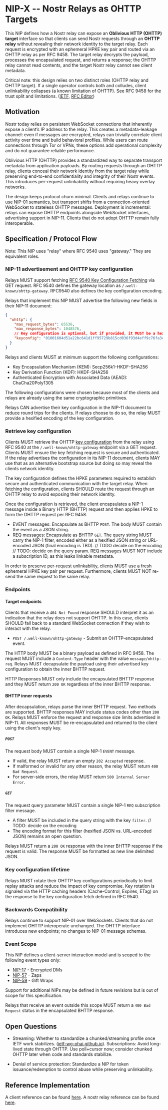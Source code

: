 # NIP-X -- Nostr Relays as OHTTP Targets

This NIP defines how a Nostr relay can expose an **Oblivious HTTP (OHTTP) target** interface so that clients can send Nostr requests through an **OHTTP relay** without revealing their network identity to the target relay. Each request is encrypted with an ephemeral HPKE key pair and routed via an OHTTP relay as per RFC 9458. The target relay decrypts the payload, processes the encapsulated request, and returns a response; the OHTTP relay cannot read contents, and the target Nostr relay cannot see client metadata.

Critical note: this design relies on two distinct roles (OHTTP relay and OHTTP target). If a single operator controls both and colludes, client unlinkability collapses (a known limitation of OHTTP). See RFC 9458 for the trust split and limitations. ([IETF](https://www.ietf.org/rfc/rfc9458.html), [RFC Editor](https://www.rfc-editor.org/info/rfc9458))

## Motivation

Nostr today relies on persistent WebSocket connections that inherently expose a client’s IP address to the relay. This creates a metadata-leakage channel: even if messages are encrypted, relays can trivially correlate client activity over time and build behavioral profiles. While users can route connections through Tor or VPNs, these options add operational complexity and do not guarantee reliable performance.

Oblivious HTTP (OHTTP) provides a standardized way to separate transport metadata from application payloads. By routing requests through an OHTTP relay, clients conceal their network identity from the target relay while preserving end-to-end confidentiality and integrity of their Nostr events. This introduces per-request unlinkability without requiring heavy overlay networks.

The design keeps protocol churn minimal. Clients and relays continue to use NIP-01 semantics, but transport shifts from a connection-oriented WebSocket to stateless OHTTP messages. Deployment is incremental: relays can expose OHTTP endpoints alongside WebSocket interfaces, advertising support in NIP-11. Clients that do not adopt OHTTP remain fully interoperable.

## Specification / Protocol Flow

Note: This NIP uses "relay" where RFC 9540 uses "gateway." They are equivalent roles.

### NIP-11 advertisement and OHTTP key configuration

Relays MUST support fetching [RFC 9540 Key Configuration Fetching](https://www.rfc-editor.org/rfc/rfc9540.html#name-key-configuration-fetching) via GET request. RFC 9540 defines the gateway location as `/.well-known/ohttp-gateway`. RFC9540 also defines the key configuration encoding.

Relays that implement this NIP MUST advertise the following new fields in their NIP-11 document:

```json
{  
  "ohttp": {  
    "max_request_bytes": 65536,  
    "max_response_bytes": 1048576,
    // Key configuration is optional, but if provided, it MUST be a hexified encoding of the key configuration.
    "keyconfig": "01001604d51a22bc641d1ff95729b815cd036f93d4eff9c76fa3c867000e4e05e1982e849b679050c981b9cea485adb2a2f1cfc905393345cf1364d8456e3aa3abc338da000400010003",
  }
}
```

Relays and clients MUST at minimum support the following configurations:

* Key Encapsulation Mechanism (KEM): Secp256k1-HKDF-SHA256
* Key Derivation Function (KDF): HKDF-SHA256
* Authenticated Encryption with Associated Data (AEAD): ChaCha20Poly1305

The following configurations were chosen because most of the clients and relays are already using the same cryptographic primitives.

Relays CAN advertise their key configuration in the NIP-11 document to reduce round trips for the clients. If relays choose to do so, the relay MUST provide a hexified encoding of the key configuration.

### Retrieve key configuration

Clients MUST retrieve the OHTTP [key configuration](https://www.ietf.org/rfc/rfc9458.html#section-3.1) from the relay using RFC 9540 at the `/.well-known/ohttp-gateway` endpoint via a GET request. Clients MUST ensure the key fetching request is secure and authenticated. If the relay advertises the configuration in its NIP-11 document, clients MAY use that as an alternative bootstrap source but doing so may reveal the clients network identity.

The key configuration defines the HPKE parameters required to establish secure and authenticated communication with the target relay. When fetching the configuration, clients SHOULD route the request through an OHTTP relay to avoid exposing their network identity.

Once the configuration is retrieved, the client encapsulates a NIP-1 message inside a Binary HTTP (BHTTP) request and then applies HPKE to form the OHTTP request per RFC 9458.

* EVENT messages: Encapsulate as BHTTP `POST`. The body MUST contain the event as a JSON string.
* REQ messages: Encapsulate as BHTTP `GET`. The query string MUST carry the NIP-1 filter, encoded either as a hexified JSON string or URL-encoded JSON (final encoding is TBD). // TODO decide on the encoding // TODO: decide on the query param. REQ messages MUST NOT include a subscription ID, as this leaks linkable metadata.

In order to preserve per-request unlinkability, clients MUST use a fresh ephemeral HPKE key pair per request. Furthermore, clients MUST NOT re-send the same request to the same relay.

### Endpoints

#### Target endpoints

Clients that receive a `404 Not Found` response SHOULD interpret it as an indication that the relay does not support OHTTP. In this case, clients SHOULD fall back to a standard WebSocket connection if they wish to interact with the relay.

* `POST /.well-known/ohttp-gateway` - Submit an OHTTP-encapsulated event.

The HTTP body MUST be a binary payload as defined in RFC 9458. The request MUST include a `Content-Type` header with the value `message/ohttp-req`. Relays MUST decapsulate the payload using their advertised key configuration to obtain the inner BHTTP request.

HTTP Responses MUST only include the encapsulated BHTTP response and they MUST return `200 OK` regardless of the inner BHTTP response.

#### BHTTP inner requests

After decapsulation, relays parse the inner BHTTP request. Two methods are supported. BHTTP responses MAY include status codes other than `200 OK`.
Relays MUST enforce the request and response size limits advertised in NIP-11. All responses MUST be re-encapsulated and returned to the client using the client's reply key.

##### `POST`

The request body MUST contain a single NIP-1 `EVENT` message.

* If valid, the relay MUST return an empty `202 Accepted` response.
* If malformed or invalid for any other reason, the relay MUST return `400 Bad Request`.
* For server-side errors, the relay MUST return `500 Internal Server Error`.

##### `GET`

The request query parameter MUST contain a single NIP-1 `REQ` subscription filter message.

* A filter MUST be included in the query string with the key `filter`. // TODO: decide on the encoding
* The encoding format for this filter (hexified JSON vs. URL-encoded JSON) remains an open question.

Relays MUST return a `200 OK` response with the inner BHTTP response if the request is valid. The response MUST be formatted as new line delimited JSON.

### Key configuration lifetime

Relays MUST rotate their OHTTP key configurations periodically to limit replay attacks and reduce the impact of key compromise. Key rotation is signaled via the HTTP caching headers (Cache-Control, Expires, ETag) on the response to the key configuration fetch defined in RFC 9540.

### Backwards Compatibility

Relays continue to support NIP-01 over WebSockets. Clients that do not implement OHTTP interoperate unchanged. The OHTTP interface introduces new endpoints; no changes to NIP-01 message schemas.

### Event Scope

This NIP defines a client-server interaction model and is scoped to the following event types only:

* [NIP-17](https://github.com/nostr-protocol/nips/blob/master/17.md) - Encrypted DMs
* [NIP-57](https://github.com/nostr-protocol/nips/blob/master/57.md) - Zaps
* [NIP-59](https://github.com/nostr-protocol/nips/blob/master/59.md) - Gift Wraps

Support for additional NIPs may be defined in future revisions but is out of scope for this specification.

Relays that receive an event outside this scope MUST return a `400 Bad Request` status in the encapsulated BHTTP response.

## Open Questions

* Streaming: Whether to standardize a chunked/streaming profile once IETF work stabilizes. ([ietf-wg-ohai.github.io](https://ietf-wg-ohai.github.io/draft-ohai-chunked-ohttp/draft-ietf-ohai-chunked-ohttp.html)). Subscriptions: Avoid long-lived state through OHTTP. Use poll+cursor now; consider chunked OHTTP later when code and standards stabilize.

* Denial of service protection: Standardize a NIP for token issuance/redemption to control abuse while preserving unlinkability.

## Reference Implementation

A client reference can be found [here](https://github.com/arminsabouri/nostr/blob/ohttp-example/crates/nostr-sdk/examples/ohttp.rs).
A nostr relay reference can be found [here](https://github.com/arminsabouri/nostr-rs-relay/tree/ohttp-target).
